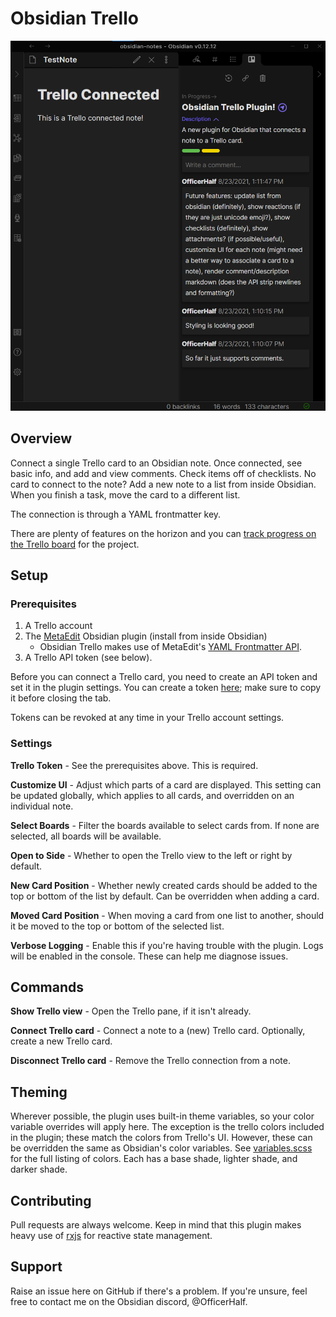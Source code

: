 # Obsidian Trello

![ObsidianTrello](doc/screenshot.png)

## Overview

Connect a single Trello card to an Obsidian note. Once connected, see basic info, and add and view comments. Check items off of checklists. No card to connect to the note? Add a new note to a list from inside Obsidian. When you finish a task, move the card to a different list.

The connection is through a YAML frontmatter key.

There are plenty of features on the horizon and you can [track progress on the Trello board](https://trello.com/b/1fVRPLKO/obsidian-trello) for the project.

## Setup

### Prerequisites

1. A Trello account
2. The [MetaEdit](https://github.com/chhoumann/MetaEdit) Obsidian plugin (install from inside Obsidian)
   - Obsidian Trello makes use of MetaEdit's [YAML Frontmatter API](https://github.com/chhoumann/MetaEdit#api).
3. A Trello API token (see below).

Before you can connect a Trello card, you need to create an API token and set it in the plugin settings. You can create a token [here][tokenurl]; make sure to copy it before closing the tab.

Tokens can be revoked at any time in your Trello account settings.

### Settings

**Trello Token** - See the prerequisites above. This is required.

**Customize UI** - Adjust which parts of a card are displayed. This setting can be updated globally, which applies to all cards, and overridden on an individual note.

**Select Boards** - Filter the boards available to select cards from. If none are selected, all boards will be available.

**Open to Side** - Whether to open the Trello view to the left or right by default.

**New Card Position** - Whether newly created cards should be added to the top or bottom of the list by default. Can be overridden when adding a card.

**Moved Card Position** - When moving a card from one list to another, should it be moved to the top or bottom of the selected list.

**Verbose Logging** - Enable this if you're having trouble with the plugin. Logs will be enabled in the console. These can help me diagnose issues.

## Commands

**Show Trello view** - Open the Trello pane, if it isn't already.

**Connect Trello card** - Connect a note to a (new) Trello card. Optionally, create a new Trello card.

**Disconnect Trello card** - Remove the Trello connection from a note.

## Theming

Wherever possible, the plugin uses built-in theme variables, so your color variable overrides will apply here. The exception is the trello colors included in the plugin; these match the colors from Trello's UI. However, these can be overridden the same as Obsidian's color variables. See [variables.scss](src/variables.scss) for the full listing of colors. Each has a base shade, lighter shade, and darker shade.

## Contributing

Pull requests are always welcome. Keep in mind that this plugin makes heavy use of [rxjs](https://www.learnrxjs.io/) for reactive state management.

## Support

Raise an issue here on GitHub if there's a problem. If you're unsure, feel free to contact me on the Obsidian discord, @OfficerHalf.

[tokenurl]: https://trello.com/1/authorize?expiration=never&scope=read,write&response_type=token&name=Obsidian%20Trello%20Token&key=9537467993aefd6dca9ee7788179c298
